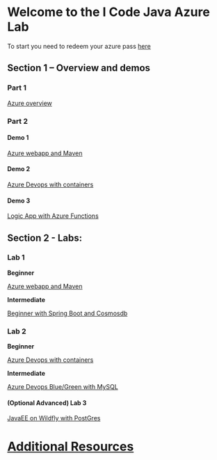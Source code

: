 # **Welcome to the I Code Java Azure Lab**

To start you need to redeem your azure pass [here](https://www.microsoftazurepass.com)

 

## **Section 1 – Overview and demos**

### Part 1

[Azure overview](https://docs.microsoft.com/en-us/learn/paths/azure-fundamentals/)



### Part 2

#### Demo 1

[Azure webapp and Maven](https://docs.microsoft.com/en-us/java/azure/spring-framework/deploy-spring-boot-java-app-with-maven-plugin?view=azure-java-stable)

#### Demo 2

[Azure Devops with containers](https://docs.microsoft.com/en-us/azure/devops-project/azure-devops-project-java )

#### Demo 3

[Logic App with Azure Functions](https://github.com/Azure/azure-quickstart-templates/tree/master/101-logic-app-and-function-app) 



## **Section 2 - Labs:**

### Lab 1

**Beginner**

[Azure webapp and Maven](https://docs.microsoft.com/en-us/java/azure/spring-framework/deploy-spring-boot-java-app-with-maven-plugin?view=azure-java-stable)

**Intermediate**

[Beginner with Spring Boot and Cosmosdb](https://docs.microsoft.com/en-us/azure/app-service/containers/tutorial-java-spring-cosmosdb)

### Lab 2

**Beginner**

[Azure Devops with containers](https://docs.microsoft.com/en-us/azure/devops-project/azure-devops-project-java )

**Intermediate**

[Azure Devops Blue/Green with MySQL](https://www.azuredevopslabs.com/labs/vstsextend/tomcat)

#### (Optional Advanced) Lab 3

[JavaEE on Wildfly with PostGres](https://docs.microsoft.com/en-us/azure/app-service/containers/tutorial-java-enterprise-postgresql-app)



# [Additional Resources](https://aka.ms/AA5pa36)


